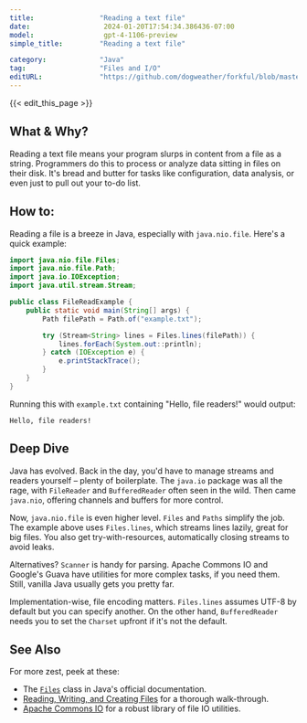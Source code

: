 ```yaml
---
title:                "Reading a text file"
date:                  2024-01-20T17:54:34.386436-07:00
model:                 gpt-4-1106-preview
simple_title:         "Reading a text file"

category:             "Java"
tag:                  "Files and I/O"
editURL:              "https://github.com/dogweather/forkful/blob/master/content/en/java/reading-a-text-file.md"
---
```


{{< edit_this_page >}}

## What & Why?

Reading a text file means your program slurps in content from a file as a string. Programmers do this to process or analyze data sitting in files on their disk. It's bread and butter for tasks like configuration, data analysis, or even just to pull out your to-do list.

## How to:

Reading a file is a breeze in Java, especially with `java.nio.file`. Here's a quick example:

```java
import java.nio.file.Files;
import java.nio.file.Path;
import java.io.IOException;
import java.util.stream.Stream;

public class FileReadExample {
    public static void main(String[] args) {
        Path filePath = Path.of("example.txt");

        try (Stream<String> lines = Files.lines(filePath)) {
            lines.forEach(System.out::println);
        } catch (IOException e) {
            e.printStackTrace();
        }
    }
}
```

Running this with `example.txt` containing "Hello, file readers!" would output:

```
Hello, file readers!
```

## Deep Dive

Java has evolved. Back in the day, you'd have to manage streams and readers yourself – plenty of boilerplate. The `java.io` package was all the rage, with `FileReader` and `BufferedReader` often seen in the wild. Then came `java.nio`, offering channels and buffers for more control.

Now, `java.nio.file` is even higher level. `Files` and `Paths` simplify the job. The example above uses `Files.lines`, which streams lines lazily, great for big files. You also get try-with-resources, automatically closing streams to avoid leaks.

Alternatives? `Scanner` is handy for parsing. Apache Commons IO and Google's Guava have utilities for more complex tasks, if you need them. Still, vanilla Java usually gets you pretty far.

Implementation-wise, file encoding matters. `Files.lines` assumes UTF-8 by default but you can specify another. On the other hand, `BufferedReader` needs you to set the `Charset` upfront if it's not the default.

## See Also

For more zest, peek at these:

- The [`Files`](https://docs.oracle.com/en/java/javase/17/docs/api/java.base/java/nio/file/Files.html) class in Java's official documentation.
- [Reading, Writing, and Creating Files](https://docs.oracle.com/javase/tutorial/essential/io/file.html) for a thorough walk-through.
- [Apache Commons IO](https://commons.apache.org/proper/commons-io/) for a robust library of file IO utilities.
